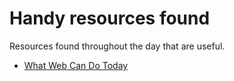 # Handy resources found

Resources found throughout the day that are useful.

- [What Web Can Do Today](https://whatwebcando.today/)
